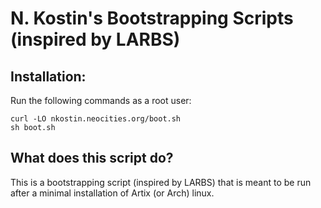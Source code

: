 # N. Kostin's Bootstrapping Scripts (inspired by LARBS)

## Installation:

Run the following commands as a root user:

```
curl -LO nkostin.neocities.org/boot.sh
sh boot.sh
```

## What does this script do?

This is a bootstrapping script (inspired by LARBS) that is meant to be run after a minimal installation of Artix (or Arch) linux.
